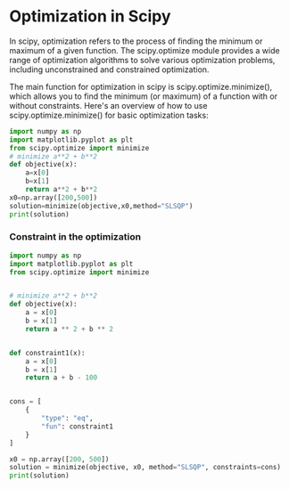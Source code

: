 # Optimization in Scipy
In scipy, optimization refers to the process of finding the minimum or maximum of a given function. The scipy.optimize module provides a wide range of optimization algorithms to solve various optimization problems, including unconstrained and constrained optimization.

The main function for optimization in scipy is scipy.optimize.minimize(), which allows you to find the minimum (or maximum) of a function with or without constraints. Here's an overview of how to use scipy.optimize.minimize() for basic optimization tasks:

```python
import numpy as np
import matplotlib.pyplot as plt
from scipy.optimize import minimize
# minimize a**2 + b**2
def objective(x):
    a=x[0]
    b=x[1]
    return a**2 + b**2
x0=np.array([200,500])
solution=minimize(objective,x0,method="SLSQP")
print(solution)
```

### Constraint in the optimization
```python
import numpy as np
import matplotlib.pyplot as plt
from scipy.optimize import minimize


# minimize a**2 + b**2
def objective(x):
    a = x[0]
    b = x[1]
    return a ** 2 + b ** 2


def constraint1(x):
    a = x[0]
    b = x[1]
    return a + b - 100


cons = [
    {
        "type": "eq",
        "fun": constraint1
    }
]

x0 = np.array([200, 500])
solution = minimize(objective, x0, method="SLSQP", constraints=cons)
print(solution)

```
